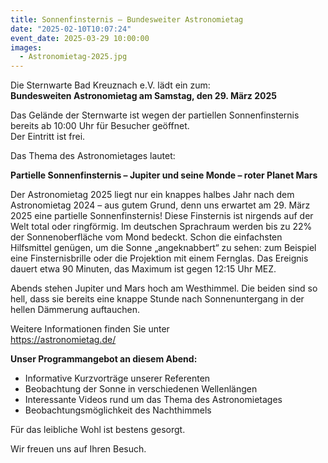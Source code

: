 ```yaml
---
title: Sonnenfinsternis — Bundesweiter Astronomietag
date: "2025-02-10T10:07:24"
event_date: 2025-03-29 10:00:00
images:
  - Astronomietag-2025.jpg
---
```


Die Sternwarte Bad Kreuznach e.V. lädt ein zum:  
**Bundesweiten Astronomietag am Samstag, den 29. März 2025**

Das Gelände der Sternwarte ist wegen der partiellen Sonnenfinsternis bereits ab 10:00 Uhr für Besucher geöffnet.  
Der Eintritt ist frei.

Das Thema des Astronomietages lautet:

**Partielle Sonnenfinsternis – Jupiter und seine Monde – roter Planet Mars**

Der Astronomietag 2025 liegt nur ein knappes halbes Jahr nach dem Astronomietag 2024 – aus gutem Grund, denn uns erwartet am 29. März 2025 eine partielle Sonnenfinsternis! Diese Finsternis ist nirgends auf der Welt total oder ringförmig. Im deutschen Sprachraum werden bis zu 22% der Sonnenoberfläche vom Mond bedeckt. Schon die einfachsten Hilfsmittel genügen, um die Sonne „angeknabbert“ zu sehen: zum Beispiel eine Finsternisbrille oder die Projektion mit einem Fernglas. Das Ereignis dauert etwa 90 Minuten, das Maximum ist gegen 12:15 Uhr MEZ.

Abends stehen Jupiter und Mars hoch am Westhimmel. Die beiden sind so hell, dass sie bereits eine knappe Stunde nach Sonnenuntergang in der hellen Dämmerung auftauchen.

Weitere Informationen finden Sie unter  
https://astronomietag.de/

**Unser Programmangebot an diesem Abend:**

- Informative Kurzvorträge unserer Referenten
- Beobachtung der Sonne in verschiedenen Wellenlängen
- Interessante Videos rund um das Thema des Astronomietages
- Beobachtungsmöglichkeit des Nachthimmels

Für das leibliche Wohl ist bestens gesorgt.

Wir freuen uns auf Ihren Besuch.
